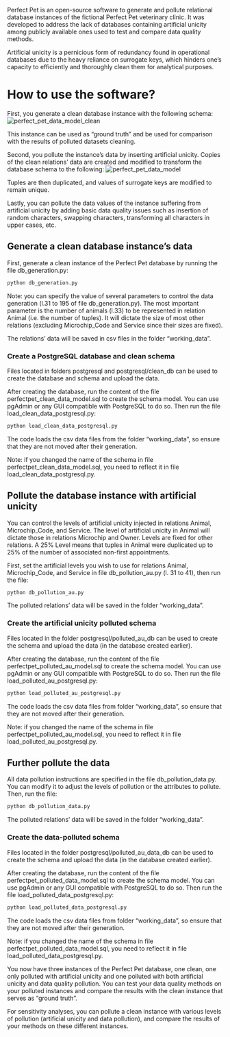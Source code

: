 Perfect Pet is an open-source software to generate and pollute relational database instances of the fictional Perfect Pet veterinary clinic. 
It was developed to address the lack of databases containing artificial unicity among publicly available ones used to test and compare data quality methods. 

Artificial unicity is a pernicious form of redundancy found in operational databases due to the heavy reliance on surrogate keys, which hinders one’s capacity to efficiently and thoroughly clean them for analytical purposes.

# How to use the software?

First, you generate a clean database instance with the following schema:
![perfect_pet_data_model_clean](https://github.com/user-attachments/assets/27d897e4-c420-4b86-9f6a-055b8f742cf4)


This instance can be used as “ground truth” and be used for comparison with the results of  polluted datasets cleaning.

Second, you pollute the instance’s data by inserting artificial unicity. Copies of the clean relations’ data are created and modified to transform the database schema to the following:
![perfect_pet_data_model](https://github.com/user-attachments/assets/b16169ab-5f2b-4f88-9bb1-602c64f237fe)


Tuples are then duplicated, and values of surrogate keys are modified to remain unique.

Lastly, you can pollute the data values of the instance suffering from artificial unicity by adding basic data quality issues such as insertion of random characters, swapping characters, transforming all characters in upper cases, etc.


## Generate a clean database instance’s data

First, generate a clean instance of the Perfect Pet database by running the file db_generation.py:

```bash
python db_generation.py
```

Note: you can specify the value of several parameters to control the data generation (l.31 to 195 of file db_generation.py).
The most important parameter is the number of animals (l.33) to be represented in relation Animal (i.e. the number of tuples). It will dictate the size of most other relations (excluding Microchip_Code and Service since their sizes are fixed). 

The relations’ data will be saved in csv files in the folder “working_data”.

### Create a PostgreSQL database and clean schema

Files located in folders postgresql and postgresql/clean_db can be used to create the database and schema and upload the data.

After creating the database, run the content of the file perfectpet_clean_data_model.sql to create the schema model. You can use pgAdmin or any GUI compatible with PostgreSQL to do so.
Then run the file load_clean_data_postgresql.py:

```bash
python load_clean_data_postgresql.py
```

The code loads the csv data files from the folder “working_data”, so ensure that they are not moved after their generation. 

Note: if you changed the name of the schema in file perfectpet_clean_data_model.sql, you need to reflect it in file load_clean_data_postgresql.py.


## Pollute the database instance with artificial unicity

You can control the levels of artificial unicity injected in relations Animal, Microchip_Code, and Service. The level of artificial unicity in Animal will dictate those in relations Microchip and Owner. Levels are fixed for other relations. A 25%
Level means that tuples in Animal were duplicated up to 25% of the number of associated non-first appointments.

First, set the artificial levels you wish to use for relations Animal, Microchip_Code, and Service in file db_pollution_au.py (l. 31 to 41), then run the file:

```bash
python db_pollution_au.py
```

The polluted relations’ data will be saved in the folder “working_data”.

### Create the artificial unicity polluted schema

Files located in the folder postgresql/polluted_au_db can be used to create the schema and upload the data (in the database created earlier).

After creating the database, run the content of the file perfectpet_polluted_au_model.sql to create the schema model. You can use pgAdmin or any GUI compatible with PostgreSQL to do so.
Then run the file load_polluted_au_postgresql.py:

```bash
python load_polluted_au_postgresql.py
```

The code loads the csv data files from folder “working_data”, so ensure that they are not moved after their generation. 

Note: if you changed the name of the schema in file perfectpet_polluted_au_model.sql, you need to reflect it in file load_polluted_au_postgresql.py.


## Further pollute the data

All data pollution instructions are specified in the file db_pollution_data.py. You can modify it to adjust the levels of pollution or the attributes to pollute. Then, run the file:

```bash
python db_pollution_data.py
```
The polluted relations’ data will be saved in the folder “working_data”.


### Create the data-polluted schema

Files located in the folder postgresql/polluted_au_data_db can be used to create the schema and upload the data (in the database created earlier).

After creating the database, run the content of the file perfectpet_polluted_data_model.sql to create the schema model. You can use pgAdmin or any GUI compatible with PostgreSQL to do so.
Then run the file load_polluted_data_postgresql.py:

```bash
python load_polluted_data_postgresql.py
```

The code loads the csv data files from folder “working_data”, so ensure that they are not moved after their generation. 

Note: if you changed the name of the schema in file perfectpet_polluted_data_model.sql, you need to reflect it in file load_polluted_data_postgresql.py.



You now have three instances of the Perfect Pet database, one clean, one only polluted with artificial unicity and one polluted with both artificial unicity and data quality pollution. You can test your data quality methods on your polluted instances and compare the results with the clean instance that serves as “ground truth”.

For sensitivity analyses, you can pollute a clean instance with various levels of pollution (artificial unicity and data pollution), and compare the results of your methods on these different instances.
